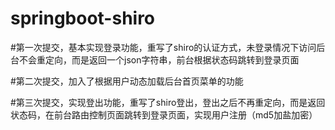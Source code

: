 # springboot-shiro

#第一次提交，基本实现登录功能，重写了shiro的认证方式，未登录情况下访问后台不会重定向，而是返回一个json字符串，前台根据状态码跳转到登录页面

#第二次提交，加入了根据用户动态加载后台首页菜单的功能

#第三次提交，实现登出功能，重写了shiro登出，登出之后不再重定向，而是返回状态码，在前台路由控制页面跳转到登录页面，实现用户注册（md5加盐加密）

